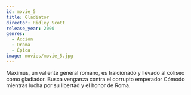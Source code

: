 ```yaml
---
id: movie_5
title: Gladiator
director: Ridley Scott
release_year: 2000
genres: 
  - Acción
  - Drama
  - Épica
image: movies/movie_5.jpg
---
```


Maximus, un valiente general romano, es traicionado y llevado al coliseo como gladiador. Busca venganza contra el corrupto emperador Cómodo mientras lucha por su libertad y el honor de Roma.
